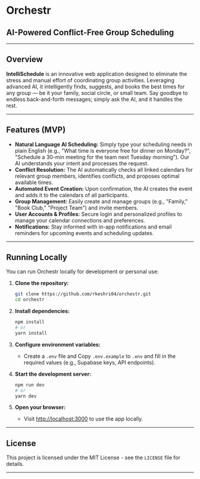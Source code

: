 # Orchestr

## AI-Powered Conflict-Free Group Scheduling

---

## Overview

**IntelliSchedule** is an innovative web application designed to eliminate the stress and manual effort of coordinating group activities. Leveraging advanced AI, it intelligently finds, suggests, and books the best times for any group — be it your family, social circle, or small team. Say goodbye to endless back-and-forth messages; simply ask the AI, and it handles the rest.

---

## Features (MVP)

* **Natural Language AI Scheduling:** Simply type your scheduling needs in plain English (e.g., "What time is everyone free for dinner on Monday?", "Schedule a 30-min meeting for the team next Tuesday morning"). Our AI understands your intent and processes the request.
* **Conflict Resolution:** The AI automatically checks all linked calendars for relevant group members, identifies conflicts, and proposes optimal available times.
* **Automated Event Creation:** Upon confirmation, the AI creates the event and adds it to the calendars of all participants.
* **Group Management:** Easily create and manage groups (e.g., "Family," "Book Club," "Project Team") and invite members.
* **User Accounts & Profiles:** Secure login and personalized profiles to manage your calendar connections and preferences.
* **Notifications:** Stay informed with in-app notifications and email reminders for upcoming events and scheduling updates.

---

## Running Locally

You can run Orchestr locally for development or personal use:

1. **Clone the repository:**
   ```bash
   git clone https://github.com/rkeshri04/orchestr.git
   cd orchestr
   ```

2. **Install dependencies:**
   ```bash
   npm install
   # or
   yarn install
   ```

3. **Configure environment variables:**
   - Create a `.env` file and Copy `.env.example` to `.env` and fill in the required values (e.g., Supabase keys, API endpoints).

4. **Start the development server:**
   ```bash
   npm run dev
   # or
   yarn dev
   ```

5. **Open your browser:**
   - Visit [http://localhost:3000](http://localhost:3000) to use the app locally.

---

## License

This project is licensed under the MIT License - see the `LICENSE` file for details.

---